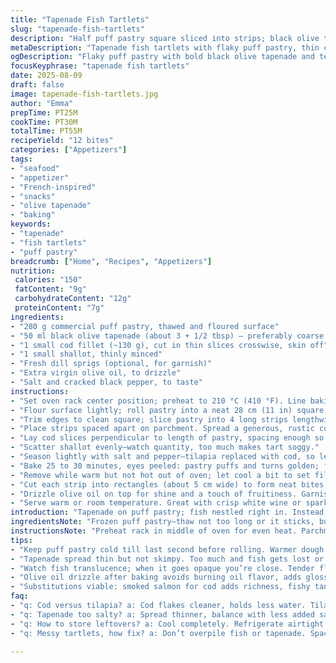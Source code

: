 ```yaml
---
title: "Tapenade Fish Tartlets"
slug: "tapenade-fish-tartlets"
description: "Half puff pastry square sliced into strips; black olive tapenade spread thick. Tilapia replaced by cod, sliced thin — skinless and mild. Shallots swap onion; adds slight sweetness. Fresh dill scattered last minute; bright and piney. Bake at hot 210 °C until puff blooms golden, crust crisp, and fish firm but yielding. Cut tartlets mid-warm—bite-sized, messy, sharp tapenade bites folded with flaky dough. Olive oil drizzle to finish, rich and glossy. Pantry hack: ready puff, easy weekend fix, pairs well with chilled white wine. Notice aroma shift; fish cooking, pastry transforming — smells to make hungry wait impatient. Rest small but tasty; perfect for snacking or starter bite. No nuts, lactose, eggs; crowd-pleaser with simple swaps."
metaDescription: "Tapenade fish tartlets with flaky puff pastry, thin cod slices, black olive tapenade, and fresh dill drizzle. Crisp edges, tender fish, savory bites."
ogDescription: "Flaky puff pastry with bold black olive tapenade and tender cod slices. Sharp shallots, fresh dill finish. Crisp bites, golden edges, olive oil shine."
focusKeyphrase: "tapenade fish tartlets"
date: 2025-08-09
draft: false
image: tapenade-fish-tartlets.jpg
author: "Emma"
prepTime: PT25M
cookTime: PT30M
totalTime: PT55M
recipeYield: "12 bites"
categories: ["Appetizers"]
tags:
- "seafood"
- "appetizer"
- "French-inspired"
- "snacks"
- "olive tapenade"
- "baking"
keywords:
- "tapenade"
- "fish tartlets"
- "puff pastry"
breadcrumb: ["Home", "Recipes", "Appetizers"]
nutrition: 
 calories: "150"
 fatContent: "9g"
 carbohydrateContent: "12g"
 proteinContent: "7g"
ingredients:
- "280 g commercial puff pastry, thawed and floured surface"
- "50 ml black olive tapenade (about 3 + 1/2 tbsp) — preferably coarse texture"
- "1 small cod fillet (~130 g), cut in thin slices crosswise, skin off"
- "1 small shallot, thinly minced"
- "Fresh dill sprigs (optional, for garnish)"
- "Extra virgin olive oil, to drizzle"
- "Salt and cracked black pepper, to taste"
instructions:
- "Set oven rack center position; preheat to 210 °C (410 °F). Line baking tray with parchment to stop sticking and burnt bottoms."
- "Flour surface lightly; roll pastry into a neat 28 cm (11 in) square. Don’t rush this or pastry will shrink oddly while baking."
- "Trim edges to clean square; slice pastry into 4 long strips lengthwise (about 7 cm wide)."
- "Place strips spaced apart on parchment. Spread a generous, rustic coat of tapenade over each — don’t overdo or fish hides under saltiness."
- "Lay cod slices perpendicular to length of pastry, spacing enough so edges don’t touch to prevent sticking together when baked."
- "Scatter shallot evenly—watch quantity, too much makes tart soggy."
- "Season lightly with salt and pepper—tilapia replaced with cod, so less salt needed; cod is subtle."
- "Bake 25 to 30 minutes, eyes peeled: pastry puffs and turns golden; fish flesh turns from translucent to opaque, flakes gently when prodded; edges bronzed but not burnt."
- "Remove while warm but not hot out of oven; let cool a bit to set filling and crisp crust fully."
- "Cut each strip into rectangles (about 5 cm wide) to form neat bites with one fish slice each."
- "Drizzle olive oil on top for shine and a touch of fruitiness. Garnish with dill if using – the fresh herb cuts through richness and adds complexity."
- "Serve warm or room temperature. Great with crisp white wine or sparkling water to balance savory richness."
introduction: "Tapenade on puff pastry; fish nestled right in. Instead of tilapia, cod here—more forgiving, flakes clean, holds less water, so no sog. Must trim pastry just so, get right height for browning. Baking’s about eyes and touch. When puff inflates like golden pillow, edges grabbing color but not turning black, you’re close. Fish shows subtle change—no more glassy sheen. Shallots—not onion—build mild sweetness, easy to overdo or they drown the bite. Dill at the end lifts it like fresh breeze cutting through saltiness. Olive oil drizzle seals deal. Learned through trial—tapenade’s saltiness varies; best spread thin for balance. Resting cool helps crust firm up; serve blazing hot and pastry turns chewy, no fun. Handy snack, easy to scale for gatherings. Grew on me after first burnt edge; patience wins in oven choreography."
ingredientsNote: "Frozen puff pastry—thaw not too long or it sticks, but pliable. Use a coarse black olive tapenade; smooth blends lose texture contrast. Cod substitutes tilapia as it flakes better without turning mushy. Shallots swap in for the onion—softer during baking, less bite, more caramel sweet notes. Dill’s optional but essential for freshness; parsley was too mild last time I tried. Olive oil drizzle makes a difference, adds shine and mouthfeel; don’t skip it. Salt smart—tapenade brings bold salt hit already. Prep thin fish slices carefully to avoid overcooked dry edges. For flaky puff, keep dough cold-ish before baking. Could swap fish for smoked salmon for different vibe; a touch richer."
instructionsNote: "Preheat rack in middle of oven for even heat. Parchment crucial—prevents burnt bottoms. Rolling pastry to exact square prevents weird puff shapes and uneven cooking. Spread tapenade thin but even; a mound ruins baking. Fish slices must not touch; will merge in oven and lose individual bites. Shallot scattered, not piled, else soggy pastry center. Salt and pepper light, adjust to your tapenade brand’s salt content. Watch oven closely last 10 minutes—color guides doneness. Edges too brown? Tent loose foil but keep baking till fish feels firm to touch. Cut when slightly cooled, warm keeps fish moist but pastry sets crisp. Drizzle olive oil last step—never before baking, oils can burn. Garnish herbs fresh; add after cooking always. Serve bites slightly warm; cold dulls flavor and gives tougher dough."
tips:
- "Keep puff pastry cold till last second before rolling. Warmer dough shrinks funny, messes with layering. Roll to a clean 28 cm square, no longer or you lose thickness. Flouring surface lightly; too much kills puff rise. Use parchment to avoid burnt bottoms -- burned tartlets ruin texture and flavor fast. Baking on middle rack ensures even heat, keeps fish from drying out while pastry browns. Timing’s everything; eyes peeled last 10 minutes means watching color not just timer. If edges brown too quick throw loose foil tent partway, lets inside catch up without ruining crust."
- "Tapenade spread thin but not skimpy. Too much and fish gets lost or becomes salt swamp. Coarse texture tapenade preferred -- smooth loses bite contrast. Spread evenly, rustic coat; no clumps. Fish slices thin and spaced with room so they bake distinct, don’t merge or get gluey. Cod choice made for firm but mild; tilapia wetter, soggier crust. Shallots swapped onion to keep sweetness subtle, less sharp after baking. Scatter shallow, don’t pile or pastry soggy."
- "Watch fish translucence; when it goes opaque you’re close. Tender flakes, not dry or stringy. Thin slices cook fast; thick kills texture. Baking 25-30 minutes mostly for pastry rise and golden sheen. Don’t overbake or edges bitter, fish dry. Remove tartlets warm but let rest briefly — helps filling set with crispy base. Cut while warm for flaky bites that hold shape, but not hot or filling too soft."
- "Olive oil drizzle after baking avoids burning oil flavor, adds glossy, rich mouthfeel. Dill garnish optional but lifts bold savory tapenade. Parsley too soft in trials, lacked punch. Herbs fresh, added off heat to keep brightness. Salt cautiously — tapenade saltiness varies brands. Taste and adjust. Over-salting ruins balance fast, more so than under. Light cracked black pepper last step cuts fat, brings layers together."
- "Substitutions viable: smoked salmon for cod adds richness, fishy tang. Shallots can swap sweeter onion but change flavor profile. Frozen puff OK but thaw under control; too soft and dough sticky, hard to roll, undercooks weird. Use parchment every time; skipping leads to stuck bottoms, breaks crisp texture. Watch oven hot spots; rotate pan midway if unsure. Keep spices minimal; let tapenade and fish star."
faq:
- "q: Cod versus tilapia? a: Cod flakes cleaner, holds less water. Tilapia sogs pastry sometimes. Texture difference big. Cod mild, subtle salt. Adjust seasoning. Tilapia works if handled thin, less moisture release."
- "q: Tapenade too salty? a: Spread thinner, balance with less added salt. Use fresh dill or herbs — fresh brightness cuts salt heaviness. Olive oil drizzle softens punch. Can rinse tapenade for less salt but lose flavor nuance."
- "q: How to store leftovers? a: Cool completely. Refrigerate airtight container few days. Reheat low temp in oven keeps crispness better than microwave. Freeze not ideal; puff pastry soggy returning. Serve warm or room temp; cold dulls flavors."
- "q: Messy tartlets, how fix? a: Don’t overpile fish or tapenade. Space slices, thin coats, keep pastry edges trimmed neat. Rest after baking crucial for filling firm up. Cutting warm not hot prevents filling squeeze out. Use sharp knife to slice cleanly."

---
```

